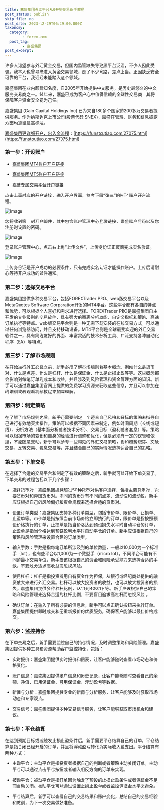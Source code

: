 ```yaml
---
title: 嘉盛集团外汇平台从0开始交易新手教程
post_status: publish
skip_file: no
post_date: 2023-12-29T06:39:00.000Z
taxonomy:
  category:
        - forex-com
  post_tag:
        - 嘉盛集团
post_excerpt: 
---
```

许多人渴望参与外汇黄金交易，但国内监管缺失导致黑平台泛滥，不少人因此受骗。我本人也曾寻求进入黄金交易领域，走了不少弯路，差点上当。正因缺乏安全可靠的平台，我迟迟未能踏入这个领域。

嘉盛集团在业内颇具知名度，自2005年开始提供中文服务，是历史最悠久的中文服务交易商之一。14年来，嘉盛已成为客户心中值得信赖的全球性交易商，其将保障客户资金安全视为己任。

嘉盛集团 (Gain Capital Holdings Inc) 已为来自180多个国家的200多万交易者提供服务。作为纳斯达克上市公司(股票代码:SNEX)，嘉盛在管理、财务和信息披露方面均遵循最高标准。

[嘉盛集团更详细开户，出入金流程](https://funstoutiao.com/27075.html)：[https://funstoutiao.com/27075.html](https://funstoutiao.com/27075.html)

### 第一步：开设账户

* [嘉盛集团MT4账户开户链接](https://s.ssgg.net/jsmt4)

* [嘉盛集团MT5账户开户链接](https://s.ssgg.net/jsmt5)

* [嘉盛专属交易平台开户链接](https://s.ssgg.net/js)

点击上面对应的开户链接，进入开户界面，参考下图“张三”的MT4账户开户流程。

![Image](https://prod-files-secure.s3.us-west-2.amazonaws.com/39ed1227-6d7d-4570-be36-9ccd4a2c4241/7a167aea-686b-400d-af59-4e18eb607a40/640.png?X-Amz-Algorithm=AWS4-HMAC-SHA256&X-Amz-Content-Sha256=UNSIGNED-PAYLOAD&X-Amz-Credential=ASIAZI2LB4667DG3ZQUI%2F20250930%2Fus-west-2%2Fs3%2Faws4_request&X-Amz-Date=20250930T041308Z&X-Amz-Expires=3600&X-Amz-Security-Token=IQoJb3JpZ2luX2VjEFwaCXVzLXdlc3QtMiJGMEQCIFNNG3pByzxvTm85xN%2F012DIC2Xt%2BZO72lS9ZFpD6MRHAiBJYDEKytRPeq9KE6FrayYa5WJ5tTc5O4uPyHc2Ft16xSqIBAjl%2F%2F%2F%2F%2F%2F%2F%2F%2F%2F8BEAAaDDYzNzQyMzE4MzgwNSIM1oCtR%2Fg%2BBu16BN9RKtwD69ES5%2BTN%2FrcstXN768Fn74g%2BuUiZF3%2FMJgAv82ES4QBGgJWg3Fwmx9RUjDjyqwq5%2B3%2BpAG0b2%2Fxer9BQQPBWFjbxyRp2fRFpRvYdJKYCrPpxMBP0Cc%2F4e%2F1p7WSUzHwpH8ZVDn3NbXGHhyqs9rrcqb9nuA7oc3sOpmiQZ9H1S0W5ygZeUAiiOZf1KRtXOuuec5cMxS8wmB4upH2Rbko7YIjn0zKHQobA10MNpijL27aGkC7zQhYx49smQ5tRqI5dcYZy1rlYnUVNosQ4%2Fdxw4Mq9xEGdKPPY8R1CBYa1sIi8U0hcfHbZLzevPgwfA5vaHucrV2OKr9h8u8Z%2FT%2FU7DHCwcp73DuaFBaJ0ebCGZ50fkotvXK2JV%2F8JXYSja5vrpoVGGeMhGR7ItHTE8%2FJClKEfrIftPDd1N7qlGfThczUC1MCNuIUyoS0dlbOqnE%2FToabKSh%2FA4xMOVat1RfNI3lwq5LDyOxMdy%2Bj9O%2Fu8p2HQG4NBaotycHAbmeTtYQVaLuWK7fD9jwbf4dhtF3rrR5uVt%2FEWZztyI53ZUJfXZFMOS3OpENgLUJs%2F0A7MXknG0B2zGtY0MmxnS5INmEr0hkMw8pqyfAmDlaB7d02DqAaQPnjqjxn2X1DjI00w7KftxgY6pgFMqTIyWH64cCaZsa%2Fc6aBamClyiVNErv%2FldAkVHt91wiBbLO6Me2nwLaZBgZCkOv1l7da1QZV3yCu42KDCpdhBQxyQCaAuQZx%2BCDJfTbf2ZVTm3CjVsbSqsz7zwBC5YFdG9hqB8q4JTSK%2F7bCaFr9WFYVMOmgMxClraVP8VQyURDCcXRWfkUBBkEjrbMQj2%2BGPlZU6LZb5z7IZg4JZnEE9HJQKq4J5&X-Amz-Signature=9ce36a7b505c70949344c5c6f5709564062f21bb0310231860c3ec5e3c49e521&X-Amz-SignedHeaders=host&x-amz-checksum-mode=ENABLED&x-id=GetObject)

您将收到第一封开户邮件，其中包含账户管理中心登录链接、嘉盛账户号码以及您注册时设置的密码。

![Image](https://prod-files-secure.s3.us-west-2.amazonaws.com/39ed1227-6d7d-4570-be36-9ccd4a2c4241/eaa1c6b3-2877-4284-a0e1-530e222c27fb/image.png?X-Amz-Algorithm=AWS4-HMAC-SHA256&X-Amz-Content-Sha256=UNSIGNED-PAYLOAD&X-Amz-Credential=ASIAZI2LB4667DG3ZQUI%2F20250930%2Fus-west-2%2Fs3%2Faws4_request&X-Amz-Date=20250930T041308Z&X-Amz-Expires=3600&X-Amz-Security-Token=IQoJb3JpZ2luX2VjEFwaCXVzLXdlc3QtMiJGMEQCIFNNG3pByzxvTm85xN%2F012DIC2Xt%2BZO72lS9ZFpD6MRHAiBJYDEKytRPeq9KE6FrayYa5WJ5tTc5O4uPyHc2Ft16xSqIBAjl%2F%2F%2F%2F%2F%2F%2F%2F%2F%2F8BEAAaDDYzNzQyMzE4MzgwNSIM1oCtR%2Fg%2BBu16BN9RKtwD69ES5%2BTN%2FrcstXN768Fn74g%2BuUiZF3%2FMJgAv82ES4QBGgJWg3Fwmx9RUjDjyqwq5%2B3%2BpAG0b2%2Fxer9BQQPBWFjbxyRp2fRFpRvYdJKYCrPpxMBP0Cc%2F4e%2F1p7WSUzHwpH8ZVDn3NbXGHhyqs9rrcqb9nuA7oc3sOpmiQZ9H1S0W5ygZeUAiiOZf1KRtXOuuec5cMxS8wmB4upH2Rbko7YIjn0zKHQobA10MNpijL27aGkC7zQhYx49smQ5tRqI5dcYZy1rlYnUVNosQ4%2Fdxw4Mq9xEGdKPPY8R1CBYa1sIi8U0hcfHbZLzevPgwfA5vaHucrV2OKr9h8u8Z%2FT%2FU7DHCwcp73DuaFBaJ0ebCGZ50fkotvXK2JV%2F8JXYSja5vrpoVGGeMhGR7ItHTE8%2FJClKEfrIftPDd1N7qlGfThczUC1MCNuIUyoS0dlbOqnE%2FToabKSh%2FA4xMOVat1RfNI3lwq5LDyOxMdy%2Bj9O%2Fu8p2HQG4NBaotycHAbmeTtYQVaLuWK7fD9jwbf4dhtF3rrR5uVt%2FEWZztyI53ZUJfXZFMOS3OpENgLUJs%2F0A7MXknG0B2zGtY0MmxnS5INmEr0hkMw8pqyfAmDlaB7d02DqAaQPnjqjxn2X1DjI00w7KftxgY6pgFMqTIyWH64cCaZsa%2Fc6aBamClyiVNErv%2FldAkVHt91wiBbLO6Me2nwLaZBgZCkOv1l7da1QZV3yCu42KDCpdhBQxyQCaAuQZx%2BCDJfTbf2ZVTm3CjVsbSqsz7zwBC5YFdG9hqB8q4JTSK%2F7bCaFr9WFYVMOmgMxClraVP8VQyURDCcXRWfkUBBkEjrbMQj2%2BGPlZU6LZb5z7IZg4JZnEE9HJQKq4J5&X-Amz-Signature=809453fa650805187f0b4b6dadae388f72198617a4cbc1460013656362849bd1&X-Amz-SignedHeaders=host&x-amz-checksum-mode=ENABLED&x-id=GetObject)

登录账户管理中心，点击右上角“上传文件”，上传身份证正反面完成实名验证。

![Image](https://prod-files-secure.s3.us-west-2.amazonaws.com/39ed1227-6d7d-4570-be36-9ccd4a2c4241/54090639-09fc-46b4-a135-e0289f707147/image.png?X-Amz-Algorithm=AWS4-HMAC-SHA256&X-Amz-Content-Sha256=UNSIGNED-PAYLOAD&X-Amz-Credential=ASIAZI2LB4667DG3ZQUI%2F20250930%2Fus-west-2%2Fs3%2Faws4_request&X-Amz-Date=20250930T041308Z&X-Amz-Expires=3600&X-Amz-Security-Token=IQoJb3JpZ2luX2VjEFwaCXVzLXdlc3QtMiJGMEQCIFNNG3pByzxvTm85xN%2F012DIC2Xt%2BZO72lS9ZFpD6MRHAiBJYDEKytRPeq9KE6FrayYa5WJ5tTc5O4uPyHc2Ft16xSqIBAjl%2F%2F%2F%2F%2F%2F%2F%2F%2F%2F8BEAAaDDYzNzQyMzE4MzgwNSIM1oCtR%2Fg%2BBu16BN9RKtwD69ES5%2BTN%2FrcstXN768Fn74g%2BuUiZF3%2FMJgAv82ES4QBGgJWg3Fwmx9RUjDjyqwq5%2B3%2BpAG0b2%2Fxer9BQQPBWFjbxyRp2fRFpRvYdJKYCrPpxMBP0Cc%2F4e%2F1p7WSUzHwpH8ZVDn3NbXGHhyqs9rrcqb9nuA7oc3sOpmiQZ9H1S0W5ygZeUAiiOZf1KRtXOuuec5cMxS8wmB4upH2Rbko7YIjn0zKHQobA10MNpijL27aGkC7zQhYx49smQ5tRqI5dcYZy1rlYnUVNosQ4%2Fdxw4Mq9xEGdKPPY8R1CBYa1sIi8U0hcfHbZLzevPgwfA5vaHucrV2OKr9h8u8Z%2FT%2FU7DHCwcp73DuaFBaJ0ebCGZ50fkotvXK2JV%2F8JXYSja5vrpoVGGeMhGR7ItHTE8%2FJClKEfrIftPDd1N7qlGfThczUC1MCNuIUyoS0dlbOqnE%2FToabKSh%2FA4xMOVat1RfNI3lwq5LDyOxMdy%2Bj9O%2Fu8p2HQG4NBaotycHAbmeTtYQVaLuWK7fD9jwbf4dhtF3rrR5uVt%2FEWZztyI53ZUJfXZFMOS3OpENgLUJs%2F0A7MXknG0B2zGtY0MmxnS5INmEr0hkMw8pqyfAmDlaB7d02DqAaQPnjqjxn2X1DjI00w7KftxgY6pgFMqTIyWH64cCaZsa%2Fc6aBamClyiVNErv%2FldAkVHt91wiBbLO6Me2nwLaZBgZCkOv1l7da1QZV3yCu42KDCpdhBQxyQCaAuQZx%2BCDJfTbf2ZVTm3CjVsbSqsz7zwBC5YFdG9hqB8q4JTSK%2F7bCaFr9WFYVMOmgMxClraVP8VQyURDCcXRWfkUBBkEjrbMQj2%2BGPlZU6LZb5z7IZg4JZnEE9HJQKq4J5&X-Amz-Signature=e86784f07c47c0f69550acfbc93abe7d63dab7a0c04846174831d2c88e01d459&X-Amz-SignedHeaders=host&x-amz-checksum-mode=ENABLED&x-id=GetObject)

上传身份证是开户成功的必要条件，只有完成实名认证才能操作账户。上传后请耐心等待开户成功的邮件通知。

### 第二步：选择交易平台

嘉盛集团提供多种交易平台，包括FOREXTrader PRO、web版交易平台以及MetaQuotes Software Corporation开发的MT4平台。这些平台都有各自的特点和优势，可以根据个人喜好和需求进行选择。FOREXTrader PRO是嘉盛集团自主开发的专业级别的交易软件，具有强大的图表分析功能、自定义指标和策略、高速订单执行等特点。web版交易平台则是一种无需下载安装的在线交易方式，可以通过任何浏览器访问，并且支持移动设备。MT4平台则是全球最受欢迎的外汇交易软件之一，具有简洁友好的界面、丰富灵活的技术分析工具、广泛支持各种自动化程序（EA）等特点。

### 第三步：了解市场规则

在开始进行外汇交易之前，新手必须了解市场规则和基本概念，例如什么是货币对、什么是点差、什么是杠杆、什么是保证金、什么是止损止盈等等。这些概念都会影响到每笔订单的成本和收益，并且涉及到风险管理和资金管理方面的知识。新手可以通过嘉盛集团官网上提供的免费学习资源来获取这些信息，并且可以参加在线培训或者观看视频教程来加深理解。

### 第四步：制定策略

在了解了市场规则之后，新手还需要制定一个适合自己风格和目标的策略来指导自己进行有效地买卖操作。策略可以根据不同因素来制定，例如时间周期（长线或短线）、分析方法（基本面分析或者技术分析）、交易目标（盈利或者套息）等。策略可以根据市场的变化和自身的经验进行调整和优化，但是必须有一定的逻辑和依据，不能随意变动。新手可以参考一些常见的外汇交易策略，例如趋势跟踪、突破交易、反转交易、套息交易等，并且结合自己的实际情况选择适合自己的策略。

### 第五步：下单交易

在选择了合适的交易平台和制定了有效的策略之后，新手就可以开始下单交易了。下单交易的过程包括以下几个步骤：

* 选择货币对：嘉盛集团提供超过50种货币对供客户选择，包括主要货币对、次要货币对和异国货币对。不同的货币对有不同的点差、流动性和波动性，新手应该根据自己的风险偏好和资金规模来选择合适的货币对。

* 设置订单类型：嘉盛集团支持多种订单类型，包括市价单、限价单、止损单、止盈单等。市价单是指按照当前市场价格立即执行的订单，限价单是指按照预设价格执行的订单，止损单是指当价格达到预设损失水平时自动平仓的订单，止盈单是指当价格达到预设盈利水平时自动平仓的订单。新手应该根据自己的策略和风险管理来设置合理的订单类型。

* 输入手数：手数是指每笔订单所涉及到的单位数量，一般以10,000为一个标准手（lot），也有些平台以1,000为一个微型手（micro lot）。不同平台可能有不同的最小交易单位，新手应该根据自己的资金和风险承受能力来选择合适的手数，不要过分追求高收益而忽视风险。

* 使用杠杆：杠杆是指投资者用自有资金作为担保，从银行或经纪商处提供的融资放大来进行外汇交易。杠杆可以放大投资者的收益，也可以放大投资者的损失。嘉盛集团提供多种杠杆比例，从1:1到400:1不等。新手应该根据自己的策略和风险管理来选择合适的杠杆比例，不要盲目追求高杠杆而忽视风险 。

* 确认订单：在输入了所有必要的信息后，新手可以点击确认按钮来执行订单。嘉盛集团提供即时成交和无重新报价的优质服务，确保客户能够以最佳价格成交。

### 第六步：监控持仓

在下单交易之后，新手需要监控自己的持仓情况，及时调整策略和风险管理。嘉盛集团提供多种工具和资源帮助客户监控持仓，包括：

* 实时报价：嘉盛集团提供实时报价和图表，让客户能够随时查看市场动态和价格变化。

* 账户信息：嘉盛集团提供账户信息和历史记录，让客户能够随时查看自己的余额、净值、已用保证金、可用保证金、浮动盈亏等数据。

* 新闻与分析：嘉盛集团提供专业的新闻与分析服务，让客户能够及时获取市场动态和专家观点。

* 交易信号：嘉盛集团提供多种交易信号服务，让客户能够获取市场机会和建议。

### 第七步：平仓结算

在达到预期目标或者触发止损止盈条件后，新手需要平仓结算自己的订单。平仓结算是指关闭已经开启的订单，并且将浮动盈亏转化为实际收入或支出。平仓结算有两种方式：

* 主动平仓：主动平仓是指投资者根据自己的判断或者策略主动关闭订单。主动平仓可以通过点击平仓按钮或者输入相反方向的订单来实现。

* 被动平仓：被动平仓是指订单因为触发了预设的止损止盈条件或者保证金不足而自动关闭。被动平仓可以通过设置止损止盈单或者监控保证金水平来避免。

* 平仓结算后，新手可以查看自己的交易结果和账户变化，总结自己的交易经验和教训，为下一次交易做好准备。